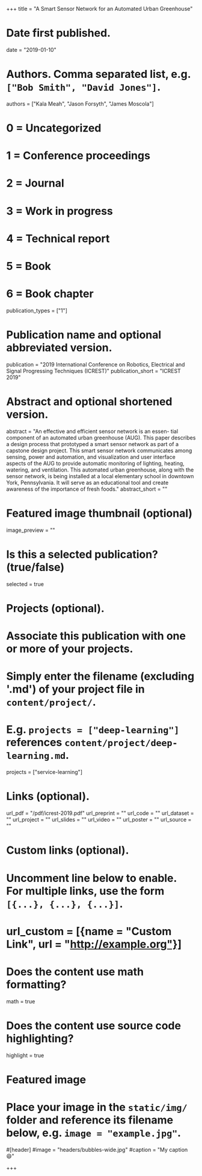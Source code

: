 +++
title = "A Smart Sensor Network for an Automated Urban Greenhouse"

# Date first published.
date = "2019-01-10"

# Authors. Comma separated list, e.g. `["Bob Smith", "David Jones"]`.
authors = ["Kala Meah", "Jason Forsyth", "James Moscola"]
# 0 = Uncategorized
# 1 = Conference proceedings
# 2 = Journal
# 3 = Work in progress
# 4 = Technical report
# 5 = Book
# 6 = Book chapter
publication_types = ["1"]

# Publication name and optional abbreviated version.
publication = "2019 International Conference on Robotics, Electrical and Signal Progressing Techniques (ICREST)"
publication_short = "ICREST 2019"

# Abstract and optional shortened version.
abstract = "An effective and efficient sensor network is an essen- tial component of an automated urban greenhouse (AUG). This paper describes a design process that prototyped a smart sensor network as part of a capstone design project. This smart sensor network communicates among sensing, power and automation, and visualization and user interface aspects of the AUG to provide automatic monitoring of lighting, heating, watering, and ventilation. This automated urban greenhouse, along with the sensor network, is being installed at a local elementary school in downtown York, Pennsylvania. It will serve as an educational tool and create awareness of the importance of fresh foods."
abstract_short = ""

# Featured image thumbnail (optional)
image_preview = ""

# Is this a selected publication? (true/false)
selected = true

# Projects (optional).
#   Associate this publication with one or more of your projects.
#   Simply enter the filename (excluding '.md') of your project file in `content/project/`.
#   E.g. `projects = ["deep-learning"]` references `content/project/deep-learning.md`.
projects = ["service-learning"]

# Links (optional).
url_pdf = "/pdf/icrest-2019.pdf"
url_preprint = ""
url_code = ""
url_dataset = ""
url_project = ""
url_slides = ""
url_video = ""
url_poster = ""
url_source = ""

# Custom links (optional).
#   Uncomment line below to enable. For multiple links, use the form `[{...}, {...}, {...}]`.
# url_custom = [{name = "Custom Link", url = "http://example.org"}]

# Does the content use math formatting?
math = true

# Does the content use source code highlighting?
highlight = true

# Featured image
# Place your image in the `static/img/` folder and reference its filename below, e.g. `image = "example.jpg"`.
#[header]
#image = "headers/bubbles-wide.jpg"
#caption = "My caption 😄"

+++
